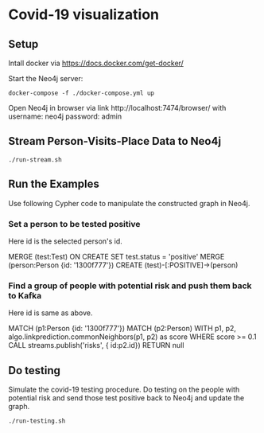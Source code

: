 # Covid-19 visualization

## Setup

Intall docker via https://docs.docker.com/get-docker/

Start the Neo4j server:

``` 
docker-compose -f ./docker-compose.yml up
```

Open Neo4j in browser via link http://localhost:7474/browser/ with
username: neo4j
password: admin

## Stream Person-Visits-Place Data to Neo4j

``` 
./run-stream.sh
```

## Run the Examples

Use following Cypher code to manipulate the constructed graph in Neo4j.

### Set a person to be tested positive

Here id is the selected person's id.

MERGE (test:Test) ON CREATE SET test.status = 'positive'
MERGE (person:Person {id: '1300f777'})
CREATE (test)-[:POSITIVE]->(person)

### Find a group of people with potential risk and push them back to Kafka

Here id is same as above.

MATCH (p1:Person {id: '1300f777'})
MATCH (p2:Person)
WITH  p1, p2, algo.linkprediction.commonNeighbors(p1, p2) as score
WHERE score >= 0.1
CALL streams.publish('risks', { id:p2.id}) RETURN null

## Do testing

Simulate the covid-19 testing procedure. Do testing on the people with potential risk and send those test positive back to Neo4j and update the graph.

``` 
./run-testing.sh
```
